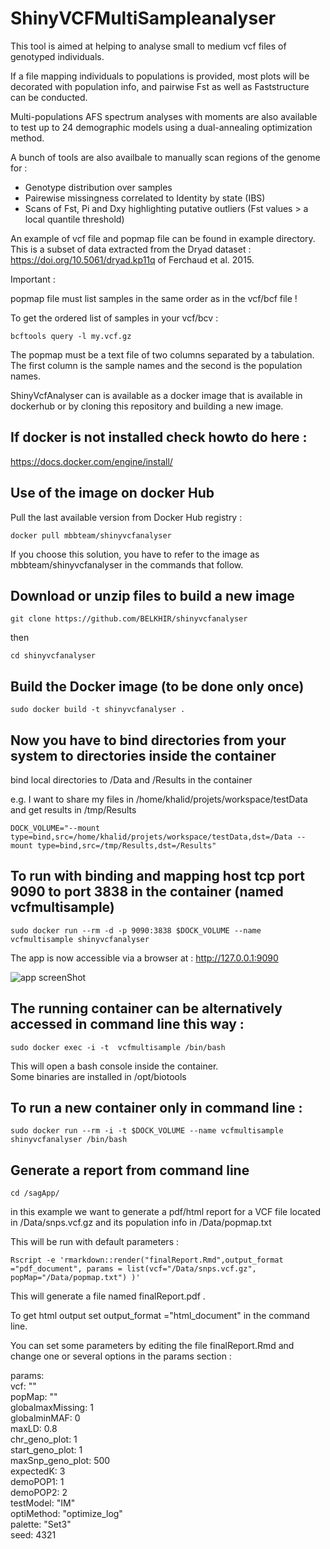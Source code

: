 # ShinyVCFMultiSampleanalyser
This tool is aimed at helping to analyse small to medium vcf files of genotyped individuals.

If a file mapping individuals to populations is provided, most plots will be decorated with population info, and pairwise Fst as well as Faststructure can be conducted.

Multi-populations AFS spectrum analyses with moments are also available to test up to 24 demographic models using a dual-annealing optimization method.

A bunch of tools are also availbale to manually scan regions of the genome for :

* Genotype distribution over samples
* Pairewise missingness correlated to Identity by state (IBS)
* Scans of Fst, Pi and Dxy highlighting putative outliers (Fst values > a local quantile threshold)

An example of vcf file and popmap file can be found in example directory. This is a subset of data extracted from the Dryad dataset : https://doi.org/10.5061/dryad.kp11q of Ferchaud et al. 2015.

Important :

popmap file must list samples in the same order as in the vcf/bcf file !

To get the ordered list of samples in your vcf/bcv :

``` bcftools query -l my.vcf.gz ```

The popmap must be a text file of two columns separated by a tabulation. The first column is the sample names and the second is the population names.


ShinyVcfAnalyser can is available as a docker image that is available in dockerhub or by cloning this repository and building a new image.

## If docker is not installed check howto do here : 

  https://docs.docker.com/engine/install/


## Use of the image on docker Hub

Pull the last available version from Docker Hub registry :

```docker pull mbbteam/shinyvcfanalyser ```

If you choose this solution, you have to refer to the image as mbbteam/shinyvcfanalyser in the commands that follow.

## Download or unzip files to build a new image

 `git clone https://github.com/BELKHIR/shinyvcfanalyser`
 
 then
 
 `cd shinyvcfanalyser`



## Build the Docker image (to be done only once)
`sudo docker build -t shinyvcfanalyser .`

## Now you have to bind directories from your system to directories inside the container
  
bind local directories to /Data and /Results in the container
  
e.g. I want to share my files in /home/khalid/projets/workspace/testData and get results in /tmp/Results
  
`DOCK_VOLUME="--mount type=bind,src=/home/khalid/projets/workspace/testData,dst=/Data --mount type=bind,src=/tmp/Results,dst=/Results"`
  
## To run with binding and mapping host tcp port 9090 to port 3838 in the container (named vcfmultisample)

`sudo docker run --rm -d -p 9090:3838 $DOCK_VOLUME --name vcfmultisample shinyvcfanalyser`

The app is now accessible via a browser at : http://127.0.0.1:9090


![app screenShot](bcftools_stats.png)

## The running container can be alternatively accessed in command line this way :

`sudo docker exec -i -t  vcfmultisample /bin/bash`

This will open a bash console inside the container.  
Some binaries are installed in /opt/biotools  

## To run a new container only in command line :

`sudo docker run --rm -i -t $DOCK_VOLUME --name vcfmultisample shinyvcfanalyser /bin/bash `  


## Generate a report from command line

`cd /sagApp/`

in this example  we want to generate a pdf/html report for a VCF file located in /Data/snps.vcf.gz and its population info in /Data/popmap.txt  

This will be run with default parameters :  

`Rscript -e 'rmarkdown::render("finalReport.Rmd",output_format ="pdf_document", params = list(vcf="/Data/snps.vcf.gz", popMap="/Data/popmap.txt") )'`

This will generate a file named finalReport.pdf .  

To get html output set output_format ="html_document" in the command line.  


You can set some parameters by editing the file finalReport.Rmd and change one or several options in the params section :  

params:  
    vcf: ""  
    popMap: ""  
    globalmaxMissing: 1  
    globalminMAF: 0  
    maxLD: 0.8  
    chr_geno_plot: 1  
    start_geno_plot: 1  
    maxSnp_geno_plot: 500  
    expectedK: 3  
    demoPOP1: 1  
    demoPOP2: 2  
    testModel: "IM"  
    optiMethod: "optimize_log"  
    palette: "Set3"  
    seed: 4321  


